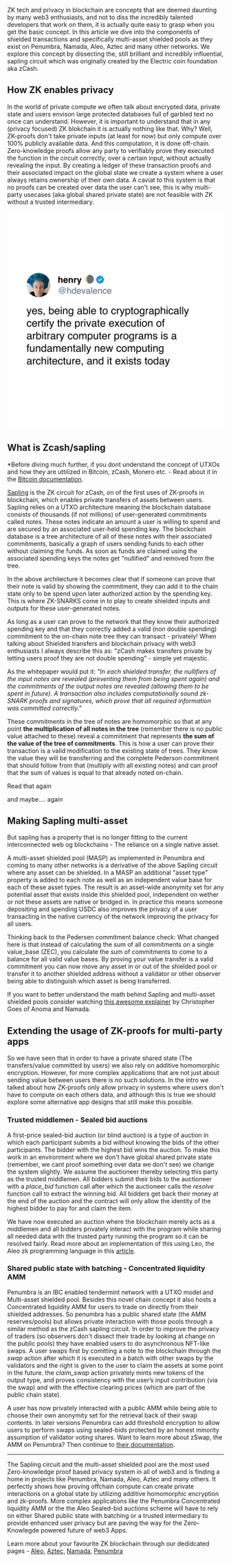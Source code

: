 ZK tech and privacy in blockchain are concepts that are deemed daunting by many web3 enthusiasts, and not to diss the incredibly talented developers that work on them, it is actually quite easy to grasp when you get the basic concept. In this article we dive into the components of shielded transactions and specifically multi-asset shielded pools as they exist on Penumbra, Namada, Aleo, Aztec and many other networks. We explore this concept by dissecting the, still brilliant and incredibly influential, sapling circuit which was originally created by the Electric coin foundation aka zCash.

## How ZK enables privacy
In the world of private compute we often talk about encrypted data, private state and users envison large protected databases full of garbled text no once can understand. However, it is important to understand that in any (privacy focused) ZK blokchain it is actually nothing like that. Why? Well, ZK-proofs don't take private inputs (at least for now) but only compute over 100% publicly available data. And this computation, it is done off-chain. Zero-knowledge proofs allow any party to verifiably prove they executed the function in the circuit correctly, over a certain input, without actually revealing the input. By creating a ledger of these transaction proofs and their associated impact on the global state we create a system where a user always retains ownership of their own data. A caviat to this system is that no proofs can be created over data the user can't see, this is why multi-party usecases (aka global shared private state) are not feasible with ZK without a trusted intermediary.

![image henry twitter](https://github.com/LavenderFive/blogs/blob/master/images/blog/Henry_zk_tweet.png?raw=true "A tweet by Henry, founder of Penumbra Labs, on how awesome and influential ZK tech is")

## What is Zcash/sapling 

*Before diving much further, if you dont understand the concept of UTXOs and how they are uttilized in Bitcoin, zCash, Monero etc. - Read about it in the [Bitcoin documentation](https://developer.bitcoin.org/devguide/transactions.html#introduction).

[Sapling](https://github.com/zcash/zips/blob/main/protocol/sapling.pdf) is the ZK circuit for zCash, on of the first uses of ZK-proofs in blockchain, which enables private transfers of assets between users. Sapling relies on a UTXO architecture meaning the blockchain database consists of thousands (if not millions) of user-generated commitments called notes. These notes indicate an amount a user is willing to spend and are secured by an associated user-held spending key. The blockchain database is a tree architecture of all of these notes with their associated commitments, basically a graph of users sending funds to each other without claiming the funds. As soon as funds are claimed using the associated spending keys the notes get "nullified" and removed from the tree.

In the above architecture it becomes clear that if someone can prove that their note is valid by showing the commitment, they can add it to the chain state only to be spend upon later authorized action by the spending key. This is where ZK-SNARKS come in to play to create shielded inputs and outputs for these user-generated notes.

As long as a user can prove to the network that they know their authorized spending key and that they correctly added a valid (non double spending) commitment to the on-chain note tree they can transact - privately! When talking about Shielded transfers and blockchain privacy with web3 enthusiasts I always describe this as: "zCash makes transfers private by letting users proof they are not double spending" - simple yet majestic.

As the whitepaper would put it:
*"In each shielded transfer, the nullifiers of the input notes are revealed (preventing them from being spent again) and the commitments of the output notes are revealed (allowing them to be spent in future). A transaction also includes computationally sound zk-SNARK proofs and signatures, which prove that all required information was committed correctly."*

These commitments in the tree of notes are homomorphic so that at any point **the multiplication of all notes in the tree** (remember there is no public value attached to these) reveal a commitment that represents **the sum of the value of the tree of commitments**. This is how a user can prove their transaction is a valid modification to the existing state of trees. They know the value they will be transferring and the complete Pederson commitment that should follow from that (multiply with all existing notes) and can proof that the sum of values is equal to that already noted on-chain.

Read that again

and maybe.... again

## Making Sapling multi-asset

But sapling has a property that is no longer fitting to the current interconnected web og blockchains - The reliance on a single native asset.

A multi-asset shielded pool (MASP) as implemented in Penumbra and coming to many other networks is a derivative of the above Sapling circuit where any asset can be shielded. In a MASP an additional "asset type" property is added to each note as well as an independent value base for each of these asset types. The result is an asset-wide anonymity set for any potential asset that exists inside this shielded pool, independent on wether or not these assets are native or bridged in. In practice this means someone depositing and spending USDC also improves the privacy of a user transacting in the native currency of the network improving the privacy for all users.

Thinking back to the Pedersen commitment balance check:
What changed here is that instead of calculating the sum of all commitments on a single value_base (ZEC), you calculate the sum of commitments to come to a balance for all valid value bases. By proving your value transfer is a valid commitment you can now move any asset in or out of the shielded pool or transfer it to another shielded address without a validator or other observer being able to distinguish which asset is being transferred.

If you want to better understand the math behind Sapling and multi-asset shielded pools consider watching [this awesome explainer](https://lavenderfive.com/networks?id=namada) by Christopher Goes of Anoma and Namada.

## Extending the usage of ZK-proofs for multi-party apps

So we have seen that in order to have a private shared state (The transfers/value committed by users) we also rely on additive homomorphic encryption. However, for more complex applications that are not just about sending value between users there is no such solutions. In the intro we talked about how ZK-proofs only allow privacy in systems where users don't have to compute on each others data, and although this is true we should explore some alternative app designs that still make this possible.

### Trusted middlemen - Sealed bid auctions
A first-price sealed-bid auction (or blind auction) is a type of auction in which each participant submits a bid without knowing the bids of the other participants. The bidder with the highest bid wins the auction. To make this work in an environment where we don't have global shared private state (remember, we cant proof something over data we don't see) we change the system slightly. We assume the auctioneer thereby selecting this party as the trusted middlemen. All bidders submit their bids to the auctioneer with a *place_bid* function call after which the auctioneer calls the *resolve* function call to extract the winning bid. All bidders get back their money at the end of the auction and the contract will only allow the identity of the highest bidder to pay for and claim the item.

We have now executed an auction where the blockchain merely acts as a middlemen and all bidders privately interact with the program while sharing all needed data with the trusted party running the program so it can be resolved fairly. Read more about an implementation of this using Leo, the Aleo zk programming language in this [article](https://medium.com/@ololo70/unveiling-the-secrets-of-first-price-sealed-bid-auctions-with-aleo-0f3076410ca7).

### Shared public state with batching - Concentrated liquidity AMM
Penumbra is an IBC enabled tendermint network with a UTXO model and Multi-asset shielded pool. Besides this novel chain concept it also hosts a Concentrated liquidity AMM for users to trade on directly from their shielded addresses. So penumbra has a public shared state (the AMM reserves/pools) but allows private interaction with those pools through a similar method as the zCash sapling circuit. In order to improve the privacy of traders (so observers don't dissect their trade by looking at change on the public pools) they have enabled users to do asynchronous NFT-like swaps. A user swaps first by comitting a note to the blockchain through the *swap* action after which it is executed in a batch with other swaps by the validators and the right is given to the user to claim the assets at some point in the future. the *claim_swap* action privately mints new tokens of the output type, and proves consistency with the user’s input contribution (via the swap) and with the effective clearing prices (which are part of the public chain state).

A user has now privately interacted with a public AMM while being able to choose their own anonymity set for the retrieval back of their swap contents. In later versions Penumbra can add threshold encryption to allow users to perform swaps using sealed-bids protected by an honest minority assumption of validator voting shares. Want to learn more about zSwap, the AMM on Penumbra? Then continue to [their documentation](https://protocol.penumbra.zone/main/dex.html).

---

The Sapling circuit and the multi-asset shielded pool are the most used Zero-knowledge proof based privacy system in all of web3 and is finding a home in projects like Penumbra, Namada, Aleo, Aztec and many others. It perfectly shows how proving offchain compute can create private interactions on a global state by utilizing additive homomorphic encryption and zk-proofs. More complex applications like the Penumbra Concentrated liquidity AMM or the the Aleo Sealed-bid auctions scheme will have to rely on either Shared public state with batching or a trusted intermediary to provide enhanced user privacy but are paving the way for the Zero-Knowlegde powered future of web3 Apps.

Learn more about your favourite ZK blockchain through our dedidcated pages - [Aleo](https://lavenderfive.com/networks?id=aleo), [Aztec](https://lavenderfive.com/networks?id=aztec), [Namada](https://lavenderfive.com/networks?id=namada), [Penumbra](https://lavenderfive.com/networks?id=penumbra)